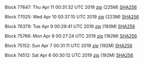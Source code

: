 Block 77647: Thu Apr 11 00:31:32 UTC 2019 [zip](https://dash-bootstrap.ams3.digitaloceanspaces.com/testnet/2019-04-11/bootstrap.dat.zip) (225M) [SHA256](https://dash-bootstrap.ams3.digitaloceanspaces.com/testnet/2019-04-11/sha256.txt)

Block 77025: Wed Apr 10 00:37:15 UTC 2019 [zip](https://dash-bootstrap.ams3.digitaloceanspaces.com/testnet/2019-04-10/bootstrap.dat.zip) (223M) [SHA256](https://dash-bootstrap.ams3.digitaloceanspaces.com/testnet/2019-04-10/sha256.txt)

Block 76379: Tue Apr  9 00:29:41 UTC 2019 [zip](https://dash-bootstrap.ams3.digitaloceanspaces.com/testnet/2019-04-09/bootstrap.dat.zip) (193M) [SHA256](https://dash-bootstrap.ams3.digitaloceanspaces.com/testnet/2019-04-09/sha256.txt)

Block 75766: Mon Apr  8 00:27:24 UTC 2019 [zip](https://dash-bootstrap.ams3.digitaloceanspaces.com/testnet/2019-04-08/bootstrap.dat.zip) (192M) [SHA256](https://dash-bootstrap.ams3.digitaloceanspaces.com/testnet/2019-04-08/sha256.txt)

Block 75152: Sun Apr  7 00:31:11 UTC 2019 [zip](https://dash-bootstrap.ams3.digitaloceanspaces.com/testnet/2019-04-07/bootstrap.dat.zip) (192M) [SHA256](https://dash-bootstrap.ams3.digitaloceanspaces.com/testnet/2019-04-07/sha256.txt)

Block 74512: Sat Apr  6 00:30:12 UTC 2019 [zip](https://dash-bootstrap.ams3.digitaloceanspaces.com/testnet/2019-04-06/bootstrap.dat.zip) (192M) [SHA256](https://dash-bootstrap.ams3.digitaloceanspaces.com/testnet/2019-04-06/sha256.txt)
